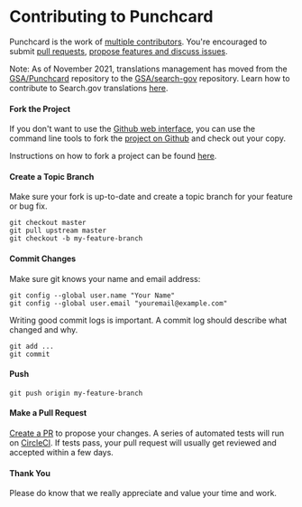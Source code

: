 Contributing to Punchcard
=========================

Punchcard is the work of [multiple contributors](https://github.com/GSA/punchcard/graphs/contributors). You're encouraged to submit [pull requests](https://github.com/GSA/punchcard/pulls), [propose features and discuss issues](https://github.com/GSA/punchcard/issues).

Note: As of November 2021, translations management has moved from the [GSA/Punchcard](https://github.com/GSA/punchcard/) repository to the [GSA/search-gov](https://github.com/GSA/search-gov) repository. Learn how to contribute to Search.gov translations [here](https://github.com/GSA/search-gov/blob/master/CONTRIBUTING.md).

#### Fork the Project

If you don't want to use the [Github web interface](https://github.com/GSA/punchcard/tree/master/), you can use the command line tools to fork the [project on Github](https://github.com/GSA/punchcard) and check out your copy.

Instructions on how to fork a project can be found [here](https://docs.github.com/en/get-started/quickstart/fork-a-repo).

#### Create a Topic Branch

Make sure your fork is up-to-date and create a topic branch for your feature or bug fix.

```
git checkout master
git pull upstream master
git checkout -b my-feature-branch
```

#### Commit Changes

Make sure git knows your name and email address:

```
git config --global user.name "Your Name"
git config --global user.email "youremail@example.com"
```

Writing good commit logs is important. A commit log should describe what changed and why.

```
git add ...
git commit
```

#### Push

```
git push origin my-feature-branch
```

#### Make a Pull Request

[Create a PR](https://docs.github.com/en/pull-requests/collaborating-with-pull-requests/proposing-changes-to-your-work-with-pull-requests/creating-a-pull-request-from-a-fork) to propose your changes. A series of automated tests will run on [CircleCI](https://circleci.com/gh/GSA/punchcard). If tests pass, your pull request will usually get reviewed and accepted within a few days.

#### Thank You

Please do know that we really appreciate and value your time and work.
